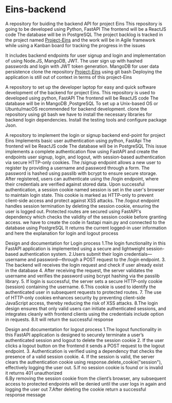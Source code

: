 # Eins-backend
 A repository for buiding the backend API for project Eins
 This repository is going to be developed using Python, FastAPI
 The frontend will be a ReactJS code
 The database will be in PostgreSQL
 The project backlog is tracked in the project named  [Project-Eins](https://github.com/users/arviCV/projects/1) and the work will be in Agile framework while using a Kanban board for tracking the progress in the  issues


 It includes backend endpoints for user signup and login and implementation of using Node.JS, MangoDB, JWT.
 The user sign up with hashed passwords and login with JWT token generation. 
 MangoDB for user data persistence
 clone the repository  [Project-Eins](https://github.com/users/arviCV/projects/1) using git bash 
 Deploying the application is still out of context in terms of this project-Eins

A repository to set up the developer laptop for easy and quick software development of the backend for project Eins.
This repository is used to developed  using python, FastAPI 
The frontend will be ReactJS code
The database will  be in MangoDB ,PostgreSQL
To set up a Unix-based OS  or Ubuntu/macOS recommended for backend development.
clone the repository using git bash
we have to install the necessary libraries for backend login dependencies.
Install the testing tools and configure package Json.

A repository to implement the login or signup backend end-point for project Eins
Implements basic user authentication using python, FastApi
The frontend wil be ReactJS code
The database  will be in PostgreSQL
This issue implements a complete authentication flow using FastAPI and create the endpoints user signup, login, and logout, with session-based authentication via secure HTTP-only cookies. 
The /signup endpoint allows a new user to register by providing a username and password through a form. The password is hashed using passlib with bcrypt to ensure secure storage.
 After registered, users can authenticate using the /login endpoint, where their credentials are verified against stored data.
 Upon successful authentication, a session cookie named session is set in the user's browser to maintain login state.
 This cookie is marked as HTTP-only to prevent client-side access and protect against XSS attacks.
 The /logout endpoint handles session termination by deleting the session cookie, ensuring the user is logged out.
 Protected routes  are secured using FastAPI's dependency  which checks the validity of the session cookie before granting access. 
 we have to create the code in fastapi main.py and connected to the database using PostgreSQL
 It returns the current logged-in user information and here the explanation for login and logout process

Design and documentation for Login process
       1.The login functionality in this FastAPI application is implemented using a secure and lightweight session-based authentication system.
       2.Users submit their login credentials—username and password—through a POST request to the /login endpoint.
       3. The backend will receives the login request and check if user already exist in the database
       4. After receiving the request, the server validates the username and verifies the password using bcrypt hashing via the passlib library.
       5. If login is successful, the server sets a secure HTTP-only cookie (session) containing the username. 
       6.This cookie is used to identify the authenticated user in subsequent requests to protected routes.
       7. The use of HTTP-only cookies enhances security by preventing client-side JavaScript access, thereby reducing the risk of XSS attacks. 
       8.The login design ensures that only valid users can initiate authenticated sessions, and integrates cleanly with frontend clients using the credentials include option in requests.
       8.It will return the successful  response

Design and documentation for logout process
       1.The logout functionality in this FastAPI application is designed to securely terminate a user’s authenticated session and logout to delete the session cookie
       2. If the user clicks a logout button on the frontend it sends a POST request to the logout endpoint. 
       3. Authentication is verified using a dependency that checks the presence of a valid session cookie.
       4. If the session is valid, the server clears the authentication cookie using response.delete_cookie("session"), effectively logging the user out.
       5.If no session cookie is found or is invalid it returns 401 unauthorized    
       6.By removing the session cookie from the client’s browser, any subsequent access to protected endpoints will be denied until the user logs in again and logging the user out
       7.After deleting the cookie  return a successful response message
